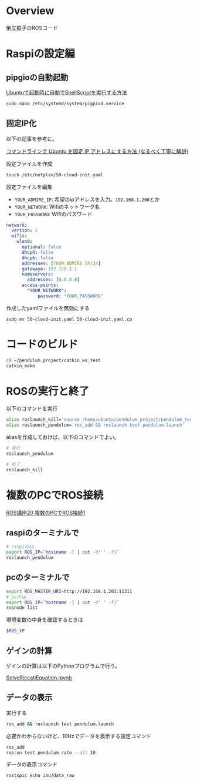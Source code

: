 # Overview
倒立振子のROSコード

# Raspiの設定編
## pipgioの自動起動

[Ubuntuで起動時に自動でShellScriptを実行する方法](https://qiita.com/MAI_onishi/items/74edc40a667dd2dc633e)

```bash
sudo nano /etc/systemd/system/pigpiod.service
```

## 固定IP化
以下の記事を参考に。

[コマンドラインで Ubuntu を固定 IP アドレスにする方法 (なるべく丁寧に解説)](https://qiita.com/noraworld/items/3e232fb7a25ed16c6a63)

設定ファイルを作成

```bash
touch /etc/netplan/50-cloud-init.yaml
```

設定ファイルを編集
- `YOUR_ADMIRE_IP`: 希望のipアドレスを入力。`192.168.1.200`とか
- `YOUR_NETWORK`: Wifiのネットワーク名
- `YOUR_PASSWORD`: Wifiのパスワード

```yaml:/etc/netplan/50-cloud-init.yaml
network:
  version: 2
  wifis:
    wlan0:
      optional: false
      dhcp4: false
      dhcp6: false
      addresses: [YOUR_ADMIRE_IP/24]
      gateway4: 192.168.1.1
      nameservers:
        addresses: [8.8.8.8]
      access-points:
        "YOUR_NETWORK":
            password: "YOUR_PASSWORD"
```






作成したyamlファイルを無効にする

```
sudo mv 50-cloud-init.yaml 50-cloud-init.yaml.cp
```


# コードのビルド

```bash
cd ~/pendulum_project/catkin_ws_test
catkin_make
```

# ROSの実行と終了
以下のコマンドを実行

```bash
alias roslaunch_kill='source /home/ubuntu/pendulum_project/pendulum_test/cleanup.sh'
alias roslaunch_pendulum='ros_add && roslaunch test pendulum.launch'
```

aliasを作成しておけば、以下のコマンドでよい。

```bash
# 実行
roslaunch_pendulum

# 終了
roslaunch_kill
```

# 複数のPCでROS接続
[ROS講座20 複数のPCでROS接続1](https://qiita.com/srs/items/7d4aeb5e44138f97c770)

## raspiのターミナルで

```bash
# raspiのip
export ROS_IP=`hostname -I | cut -d' ' -f1`
roslaunch_pendulum
```

## pcのターミナルで

```bash
export ROS_MASTER_URI=http://192.168.1.201:11311
# pcのip
export ROS_IP=`hostname -I | cut -d' ' -f1`
rosnode list
```

環境変数の中身を確認するときは

```bash
$ROS_IP
```

## ゲインの計算

ゲインの計算は以下のPythonプログラムで行う。

[SolveRiccatiEquation.ipynb](https://colab.research.google.com/drive/1IcFUoy5qXGN6GaOZdWq6SWmxtl1Ce0IL?usp=sharing)

## データの表示

実行する
```bash
ros_add && roslaunch test pendulum.launch
```

必要かわからないけど、10Hzでデータを表示する設定コマンド

```bash
ros_add
rosrun test pendulum rate --all 10
```

データの表示コマンド

```bash
rostopic echo imu/data_raw
```